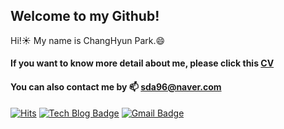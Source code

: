 ## Welcome to my Github!

Hi!:sunny: My name is ChangHyun Park.:smile:

#### If you want to know more detail about me, please click this [CV](https://github.com/sda96/sda96/blob/main/%EC%9D%B4%EB%A0%A5%EC%84%9C_%EC%9E%90%EA%B8%B0%EC%86%8C%EA%B0%9C%EC%84%9C_%EB%B0%95%EC%B0%BD%ED%98%84.pdf)
#### You can also contact me by 📫 sda96@naver.com


[![Hits](https://hits.seeyoufarm.com/api/count/incr/badge.svg?url=https%3A%2F%2Fgithub.com%2Fsda96&count_bg=%2379C83D&title_bg=%23555555&icon=mongodb.svg&icon_color=%23E7E7E7&title=hits&edge_flat=false)](https://hits.seeyoufarm.com)
 [![Tech Blog Badge](http://img.shields.io/badge/-Tech%20blog-black?style=flat-square&logo=github&link=https://sda96.github.io/)](https://sda96.github.io/)
[![Gmail Badge](https://img.shields.io/badge/Gmail-d14836?style=flat-square&logo=Gmail&logoColor=white&link=mailto:qkrckdgus96@gmail.com)](mailto:qkrckdgus96@gmail.com)
